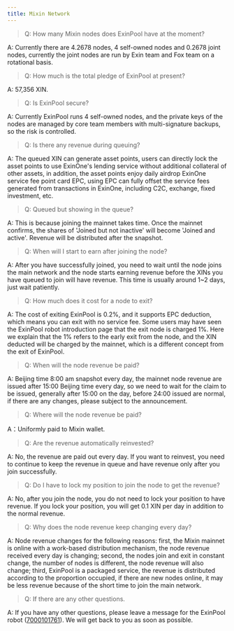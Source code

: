 ```yaml
---
title: Mixin Network
--- 
```


> Q: How many Mixin nodes does ExinPool have at the moment?

A: Currently there are 4.2678 nodes, 4 self-owned nodes and 0.2678 joint nodes, currently the joint nodes are run by Exin team and Fox team on a rotational basis.

> Q: How much is the total pledge of ExinPool at present?

A: 57,356 XIN.

> Q: Is ExinPool secure?

A: Currently ExinPool runs 4 self-owned nodes, and the private keys of the nodes are managed by core team members with multi-signature backups, so the risk is controlled.

> Q: Is there any revenue during queuing?

A: The queued XIN can generate asset points, users can directly lock the asset points to use ExinOne's lending service without additional collateral of other assets, in addition, the asset points enjoy daily airdrop ExinOne service fee point card EPC, using EPC can fully offset the service fees generated from transactions in ExinOne, including C2C, exchange, fixed investment, etc.

> Q: Queued but showing in the queue?

A: This is because joining the mainnet takes time. Once the mainnet confirms, the shares of 'Joined but not inactive' will become 'Joined and active'. Revenue will be distributed after the snapshot.

> Q: When will I start to earn after joining the node?

A: After you have successfully joined, you need to wait until the node joins the main network and the node starts earning revenue before the XINs you have queued to join will have revenue. This time is usually around 1~2 days, just wait patiently.

> Q: How much does it cost for a node to exit?

A: The cost of exiting ExinPool is 0.2%, and it supports EPC deduction, which means you can exit with no service fee. Some users may have seen the ExinPool robot introduction page that the exit node is charged 1%. Here we explain that the 1% refers to the early exit from the node, and the XIN deducted will be charged by the mainnet, which is a different concept from the exit of ExinPool.

> Q: When will the node revenue be paid?

A: Beijing time 8:00 am snapshot every day, the mainnet node revenue are issued after 15:00 Beijing time every day, so we need to wait for the claim to be issued, generally after 15:00 on the day, before 24:00 issued are normal, if there are any changes, please subject to the announcement.

> Q: Where will the node revenue be paid?

A：Uniformly paid to Mixin wallet.

> Q: Are the revenue automatically reinvested?

A: No, the revenue are paid out every day. If you want to reinvest, you need to continue to keep the revenue in queue and have revenue only after you join successfully.

> Q: Do I have to lock my position to join the node to get the revenue?

A: No, after you join the node, you do not need to lock your position to have revenue. If you lock your position, you will get 0.1 XIN per day in addition to the normal revenue.

> Q: Why does the node revenue keep changing every day?

A: Node revenue changes for the following reasons: first, the Mixin mainnet is online with a work-based distribution mechanism, the node revenue received every day is changing; second, the nodes join and exit in constant change, the number of nodes is different, the node revenue will also change; third, ExinPool is a packaged service, the revenue is distributed according to the proportion occupied, if there are new nodes online, it may be less revenue because of the short time to join the main network.

> Q: If there are any other questions.

A: If you have any other questions, please leave a message for the ExinPool robot ([7000101761](https://mixin.one/codes/791f20db-51ce-4af2-918b-7496864ab833
)). We will get back to you as soon as possible.